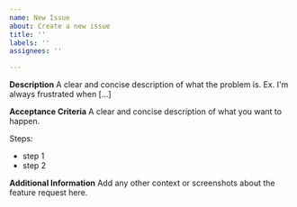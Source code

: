 ```yaml
---
name: New Issue
about: Create a new issue
title: ''
labels: ''
assignees: ''

---
```


**Description**
A clear and concise description of what the problem is. Ex. I'm always frustrated when [...]

**Acceptance Criteria**
A clear and concise description of what you want to happen.

Steps:
- step 1
- step 2

**Additional Information**
Add any other context or screenshots about the feature request here.
